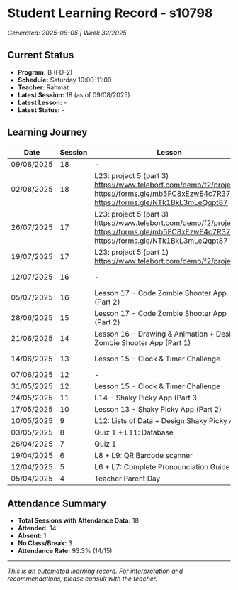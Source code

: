 # Student Learning Record - s10798
*Generated: 2025-08-05 | Week 32/2025*

## Current Status
- **Program:** B (FD-2)
- **Schedule:** Saturday 10:00-11:00
- **Teacher:** Rahmat
- **Latest Session:** 18 (as of 09/08/2025)
- **Latest Lesson:** -
- **Latest Status:** -

## Learning Journey
| Date | Session | Lesson | Attendance | Progress |
|------|---------|--------|------------|----------|
| 09/08/2025 | 18 | - | - | - |
| 02/08/2025 | 18 | L23: project 5 (part 3) https://www.telebort.com/demo/f2/project/5  https://forms.gle/mb5FC8xEzwE4c7R37   https://forms.gle/NTk1BkL3mLeQqpt87 | Rahmat | In Progress |
| 26/07/2025 | 17 | L23: project 5 (part 3) https://www.telebort.com/demo/f2/project/5 https://forms.gle/mb5FC8xEzwE4c7R37  https://forms.gle/NTk1BkL3mLeQqpt87 | Absent | - |
| 19/07/2025 | 17 | L23: project 5 (part 1) https://www.telebort.com/demo/f2/project/5 | Rahmat | In Progress |
| 12/07/2025 | 16 | - | No Class | In Progress |
| 05/07/2025 | 16 | Lesson 17 - Code Zombie Shooter App (Part 2) | Rahmat | - |
| 28/06/2025 | 15 | Lesson 17 - Code Zombie Shooter App (Part 2) | Rahmat | Completed |
| 21/06/2025 | 14 | Lesson 16 - Drawing & Animation + Design Zombie Shooter App (Part 1) | Rahmat | Completed |
| 14/06/2025 | 13 | Lesson 15 - Clock & Timer Challenge | Rahmat | In Progress |
| 07/06/2025 | 12 | - | No Class | - |
| 31/05/2025 | 12 | Lesson 15 - Clock & Timer Challenge | Rahmat | Completed |
| 24/05/2025 | 11 | L14 - Shaky Picky App (Part 3 | Rahmat | Completed |
| 17/05/2025 | 10 | Lesson 13 - Shaky Picky App (Part 2) | Rahmat | Completed |
| 10/05/2025 | 9 | L12: Lists of Data + Design Shaky Picky App | Puvin | Completed |
| 03/05/2025 | 8 | Quiz 1 + L11: Database | Rahmat | Completed |
| 26/04/2025 | 7 | Quiz 1 | Rahmat | Completed |
| 19/04/2025 | 6 | L8 + L9: QR Barcode scanner | Rahmat | Completed |
| 12/04/2025 | 5 | L6 + L7: Complete Pronounciation Guide | Rahmat | Completed |
| 05/04/2025 | 4 | Teacher Parent Day | No Class | - |

## Attendance Summary
- **Total Sessions with Attendance Data:** 18
- **Attended:** 14
- **Absent:** 1
- **No Class/Break:** 3
- **Attendance Rate:** 93.3% (14/15)

---
*This is an automated learning record. For interpretation and recommendations, please consult with the teacher.*